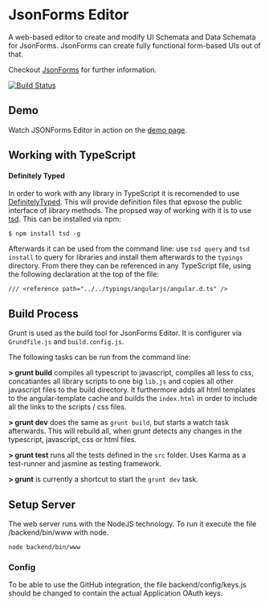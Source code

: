 # JsonForms Editor
A web-based editor to create and modify UI Schemata and Data Schemata for JsonForms. JsonForms can create fully functional form-based UIs out of that.

Checkout [JsonForms](http://github.eclipsesource.com/jsonforms) for further information.

[![Build Status](https://travis-ci.org/eclipsesource/JsonFormsEditor.svg?branch=master)](https://travis-ci.org/eclipsesource/JsonFormsEditor)

## Demo
Watch JSONForms Editor in action on the [demo page](http://github.eclipsesource.com/JsonFormsEditor).

## Working with TypeScript
#### Definitely Typed
In order to work with any library in TypeScript it is recomended to use [DefinitelyTyped](https://github.com/borisyankov/DefinitelyTyped). This will provide definition files that epxose the public interface of library methods. The propsed way of working with it is to use [tsd](http://definitelytyped.org/tsd/). This can be installed via npm:
```
$ npm install tsd -g
```

Afterwards it can be used from the command line: use ``tsd query`` and ``tsd install`` to query for libraries and install them afterwards to the `typings` directory.
From there they can be referenced in any TypeScript file, using the following declaration at the top of the file:

```
/// <reference path="../../typings/angularjs/angular.d.ts" />
```

## Build Process
Grunt is used as the build tool for JsonForms Editor. It is configurer via `Grundfile.js` and `build.config.js`.

The following tasks can be run from the command line:

**> grunt build** compiles all typescript to javascript, compiles all less to css, concatiantes all library scripts to one big `lib.js` and copies all other javascript files to the build directory. It furthermore adds all html templates to the angular-template cache and builds the `index.html` in order to include all the links to the scripts / css files.

**> grunt dev** does the same as `grunt build`, but starts a watch task afterwards. This will rebuild all, when grunt detects any changes in the typescript, javascript, css or html files.

**> grunt test** runs all the tests defined in the `src` folder. Uses Karma as a test-runner and jasmine as testing framework.

**> grunt** is currently a shortcut to start the `grunt dev` task.


## Setup Server

The web server runs with the NodeJS technology. To run it execute the file /backend/bin/www with node.

    node backend/bin/www
    
### Config

To be able to use the GitHub integration, the file backend/config/keys.js should be changed to contain the actual Application OAuth keys.
